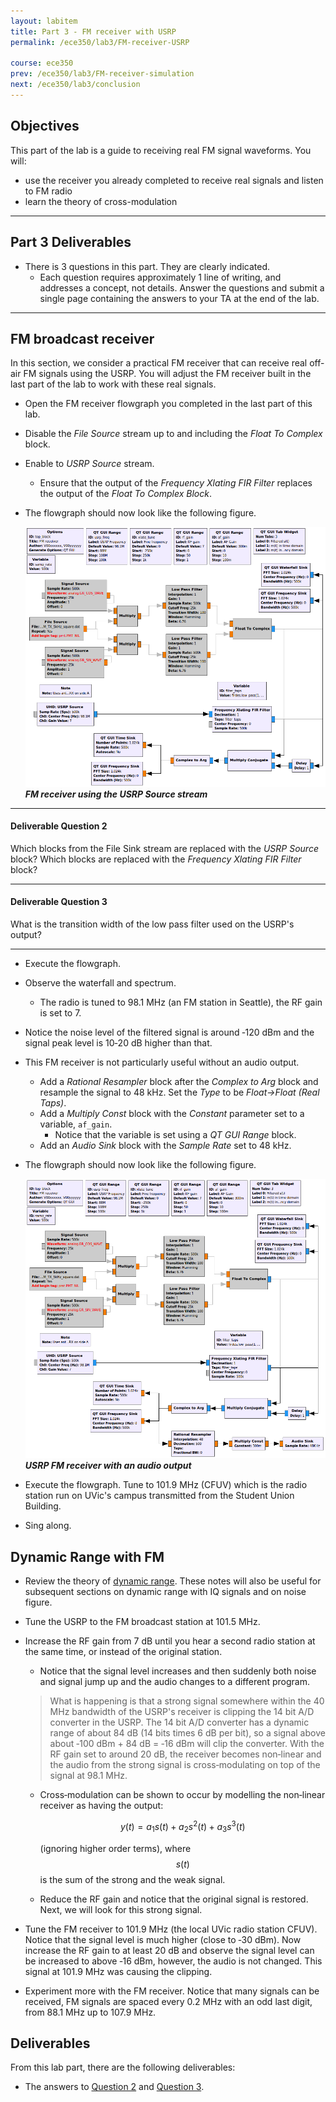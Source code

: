 ```yaml
---
layout: labitem
title: Part 3 - FM receiver with USRP
permalink: /ece350/lab3/FM-receiver-USRP

course: ece350
prev: /ece350/lab3/FM-receiver-simulation
next: /ece350/lab3/conclusion
---
```


<!-- [**Back to Part 2**](FM-receiver-simulation.md) | [**Continue to conclusion**](conclusion.md) -->

## Objectives

This part of the lab is a guide to receiving real FM signal waveforms. You will:

- use the receiver you already completed to receive real signals and listen to FM radio
- learn the theory of cross-modulation

---

## Part 3 Deliverables
<!-- #TODO review -->

<!-- - Two GRC files of SSB demodulators. You will be stepped through building them. -->
- There is 3 questions in this part. They are clearly indicated.
  - Each question requires approximately 1 line of writing, and addresses a concept, not details. Answer the questions and submit a single page containing the answers to your TA at the end of the lab.

---

## FM broadcast receiver

In this section, we consider a practical FM receiver that can receive real off-air FM signals using the USRP. You will adjust the FM receiver built in the last part of the lab to work with these real signals.

- Open the FM receiver flowgraph you completed in the last part of this lab.

- Disable the *File Source* stream up to and including the *Float To Complex* block.

- Enable to *USRP Source* stream.
  - Ensure that the output of the *Frequency Xlating FIR Filter* replaces the output of the *Float To Complex Block*.

- The flowgraph should now look like the following figure.

  ![fmrx_USRP-receiver-grc.png](./figures/fmrx_USRP-receiver-grc.png)<br>
  __*FM receiver using the USRP Source stream*__

---

#### Deliverable Question 2

Which blocks from the File Sink stream are replaced with the *USRP Source* block? Which blocks are replaced with the *Frequency Xlating FIR Filter* block?

---

#### Deliverable Question 3

What is the transition width of the low pass filter used on the USRP's output?

---

- Execute the flowgraph.

- Observe the waterfall and spectrum.
  - The radio is tuned to 98.1 MHz (an FM station in Seattle), the RF gain is set to 7.

- Notice the noise level of the filtered signal is around ‐120 dBm and the signal peak level is 10‐20 dB higher than that.

- This FM receiver is not particularly useful without an audio output.
  - Add a *Rational Resampler* block after the *Complex to Arg* block and resample the signal to 48 kHz. Set the *Type* to be *Float->Float (Real Taps)*.
  - Add a *Multiply Const* block with the *Constant* parameter set to a variable, `af_gain`.
    - Notice that the variable is set using a *QT GUI Range* block.
  - Add an *Audio Sink* block with the *Sample Rate* set to 48 kHz.

- The flowgraph should now look like the following figure.

  ![fmrx_USRP-receiver-with-audio-grc.png](./figures/fmrx_USRP-receiver-with-audio-grc.png)<br>
  __*USRP FM receiver with an audio output*__

- Execute the flowgraph. Tune to 101.9 MHz (CFUV) which is the radio station run on UVic's campus transmitted from the Student Union Building.

- Sing along.

## Dynamic Range with FM

- Review the theory of [dynamic range](data/DynamicRange.pdf). These notes will also be useful for subsequent sections on dynamic range with IQ signals and on noise figure.

- Tune the USRP to the FM broadcast station at 101.5 MHz.

- Increase the RF gain from 7 dB until you hear a second radio station at the same time, or instead of the original station.

  - Notice that the signal level increases and then suddenly both noise and signal jump up and the audio changes to a different program.

  > What is happening is that a strong signal somewhere within the 40 MHz bandwidth of the USRP's receiver is clipping the 14 bit A/D converter in the USRP. The 14 bit A/D converter has a dynamic range of about 84 dB (14 bits times 6 dB per bit), so a signal above about ‐100 dBm + 84 dB = ‐16 dBm will clip the converter. With the RF gain set to around 20 dB, the receiver becomes non‐linear and the audio from the strong signal is cross‐modulating on top of the signal at 98.1 MHz.

  - Cross‐modulation can be shown to occur by modelling the non‐linear receiver as having the output:

    $$ y(t) = a_1 s(t) + a_2 s^2 (t) + a_3 s^3 (t) $$

    (ignoring higher order terms), where $$ s(t) $$ is the sum of the strong and the weak signal.

  - Reduce the RF gain and notice that the original signal is restored. Next, we will look for this strong signal.

- Tune the FM receiver to 101.9 MHz (the local UVic radio station CFUV). Notice that the signal level is much higher (close to ‐30 dBm). Now increase the RF gain to at least 20 dB and observe the signal level can be increased to above ‐16 dBm, however, the audio is not changed. This signal at 101.9 MHz was causing the clipping.

- Experiment more with the FM receiver. Notice that many signals can be received, FM signals are spaced every 0.2 MHz with an odd last digit, from 88.1 MHz up to 107.9 MHz.


## Deliverables

From this lab part, there are the following deliverables:
<!-- #TODO add -->
<!-- - `FM_receiver.grc` -->
- The answers to [Question 2](#deliverable-question-2) and [Question 3](#deliverable-question-3).

<!-- ---

[**Back to Part 2**](FM-receiver-simulation.md) | [**Continue to conclusion**](conclusion.md) -->
